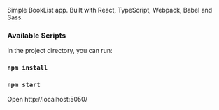 Simple BookList app. Built with React, TypeScript, Webpack, Babel and Sass. 

### Available Scripts

In the project directory, you can run:

### `npm install`

### `npm start`

Open http://localhost:5050/